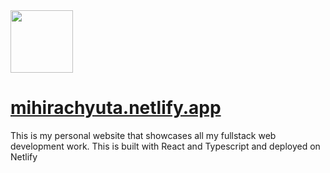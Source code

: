 <img src="https://i.imgur.com/opAz0fK.png" width="100" />

# [mihirachyuta.netlify.app](mihirachyuta.netlify.app)

This is my personal website that showcases all my fullstack web development work. This is built with React and Typescript and deployed on Netlify
